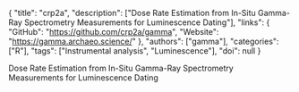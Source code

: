 {
  "title": "crp2a",
  "description": ["Dose Rate Estimation from In-Situ Gamma-Ray Spectrometry Measurements for Luminescence Dating"],
  "links": {
    "GitHub": "https://github.com/crp2a/gamma",
    "Website": "https://gamma.archaeo.science/"
  },
  "authors": ["gamma"],
  "categories": ["R"],
  "tags": ["Instrumental analysis", "Luminescence"],
  "doi": null
}

<!-- Generated by csv2md.R – do not edit by hand -->

Dose Rate Estimation from In-Situ Gamma-Ray Spectrometry Measurements for Luminescence Dating